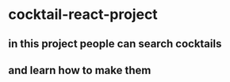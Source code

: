 # cocktail-react-project
## in this project people can search cocktails
## and learn how to make them 
